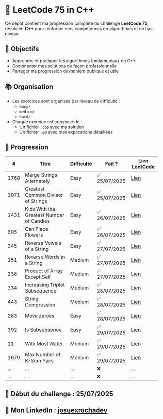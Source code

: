 # 🚀 LeetCode 75 in C++

Ce dépôt contient ma progression complète du challenge **LeetCode 75**, résolu en **C++** pour renforcer mes compétences en algorithmes et en bas niveau.

## 🎯 Objectifs
- Apprendre et pratiquer les algorithmes fondamentaux en C++
- Documenter mes solutions de façon professionnelle
- Partager ma progression de manière publique et utile

## 📚 Organisation
- Les exercices sont organisés par niveau de difficulté :
  - `easy/`
  - `medium/`
  - `hard/`
- Chaque exercice est composé de :
  - Un fichier `.cpp` avec ma solution
  - Un fichier `.md` avec mes explications détaillées

## 📌 Progression

| # | Titre | Difficulté | Fait ? | Lien LeetCode |
|---|---|---|---|---|
| 1768 | Merge Strings Alternately | Easy | ✅ 25/07/2025 | [Lien](https://leetcode.com/problems/merge-strings-alternately/) |
| 1071 | Greatest Common Divisor of Strings | Easy | ✅ 25/07/2025 | [Lien](https://leetcode.com/problems/greatest-common-divisor-of-strings/) |
| 1431 | Kids With the Greatest Number of Candies | Easy | ✅ 26/07/2025 | [Lien](https://leetcode.com/problems/kids-with-the-greatest-number-of-candies/) |
| 605 | Can Place Flowers | Easy | ✅ 26/07/2025 | [Lien](https://leetcode.com/problems/can-place-flowers/) |
| 345 | Reverse Vowels of a String | Easy | ✅ 27/07/2025 | [Lien](https://leetcode.com/problems/reverse-vowels-of-a-string/) |
| 151 | Reverse Words in a String | Medium | ✅ 27/07/2025  | [Lien](https://leetcode.com/problems/reverse-words-in-a-string) |
| 238 | Product of Array Except Self | Medium | ✅ 27/07/2025 | [Lien](https://leetcode.com/problems/product-of-array-except-self/) |
| 334 | Increasing Triplet Subsequence | Medium | ✅ 28/07/2025 | [Lien](https://leetcode.com/problems/increasing-triplet-subsequence/) |
| 443 | String Compression | Medium | ✅ 28/07/2025 | [Lien](https://leetcode.com/problems/string-compression) |
| 283 | Move zeroes | Easy | ✅ 28/07/2025 | [Lien](https://leetcode.com/problems/move-zeroes/) |
| 392 | Is Subsequence | Easy | ✅ 29/07/2025 | [Lien](https://leetcode.com/problems/is-subsequence/) |
| 11 | With Most Water | Medium | ✅ 29/07/2025 | [Lien](https://leetcode.com/problems/container-with-most-water/) |
| 1679 | Max Number of K-Sum Pairs | Medium | ✅ 29/07/2025 | [Lien](https://leetcode.com/problems/max-number-of-k-sum-pairs/) |
| ... | ... | ... | ❌ | ... |
| ... | ... | ... | ❌ | ... |



## 📆 Début du challenge : 25/07/2025
## 🔗 Mon LinkedIn : [josuexrochadev](https://www.linkedin.com/in/josuerochadev/)